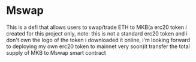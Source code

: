 # Mswap
 This is a defi that allows users to swap/trade ETH to MKB(a erc20 token i created for this project only, note: this is not a standard erc20 token and i don't own the logo of the token i downloaded it online, i'm looking forward to deploying my own erc20 token to mainnet very soon)it transfer the total supply of MKB to Mswap smart contract
